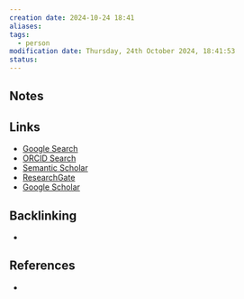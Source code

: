 ```yaml
---
creation date: 2024-10-24 18:41
aliases: 
tags:
  - person
modification date: Thursday, 24th October 2024, 18:41:53
status:
---
```


## Notes

## Links

- [Google Search](https://www.google.com/search?q=Julie+Onton)
- [ORCID Search](https://orcid.org/orcid-search/search?searchQuery=Julie%20Onton)
- [Semantic Scholar](https://www.semanticscholar.org/search?q=Julie%20Onton&sort=relevance)
- [ResearchGate](https://www.researchgate.net/search?q=Julie%20Onton)
- [Google Scholar](https://scholar.google.com/scholar?q=Julie+Onton)

## Backlinking
+ 

## References
+ 
